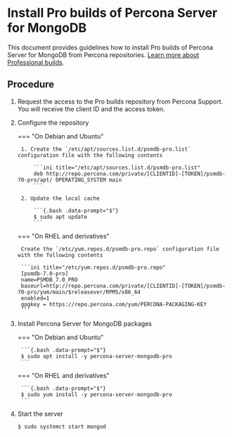 # Install Pro builds of Percona Server for MongoDB

This document provides guidelines how to install Pro builds of Percona Server for MongoDB from Percona repositories. [Learn more about Professional builds](../psmdb-pro.md).

## Procedure

1. Request the access to the Pro builds repository from Percona Support. You will receive the client ID and the access token.

2. Configure the repository

    === "On Debian and Ubuntu"

        1. Create the `/etc/apt/sources.list.d/psmdb-pro.list` configuration file with the following contents

            ```ini title="/etc/apt/sources.list.d/psmdb-pro.list"
            deb http://repo.percona.com/private/[CLIENTID]-[TOKEN]/psmdb-70-pro/apt/ OPERATING_SYSTEM main
            ```

        2. Update the local cache

            ```{.bash .data-prompt="$"}
            $ sudo apt update
            ```

    === "On RHEL and derivatives"

        Create the `/etc/yum.repos.d/psmdb-pro.repo` configuration file with the following contents

        ```ini title="/etc/yum.repos.d/psmdb-pro.repo"
        [psmdb-7.0-pro]
        name=PSMDB_7.0_PRO
        baseurl=http://repo.percona.com/private/[CLIENTID]-[TOKEN]/psmdb-70-pro/yum/main/$releasever/RPMS/x86_64
        enabled=1
        gpgkey = https://repo.percona.com/yum/PERCONA-PACKAGING-KEY
        ```

3. Install Percona Server for MongoDB packages

    === "On Debian and Ubuntu"

        ```{.bash .data-prompt="$"}
        $ sudo apt install -y percona-server-mongodb-pro
        ```

    === "On RHEL and derivatives"

        ```{.bash .data-prompt="$"}
        $ sudo yum install -y percona-server-mongodb-pro
        ```

4. Start the server

    ```{.bash .data-prompt="$"}
    $ sudo systemct start mongod
    ```